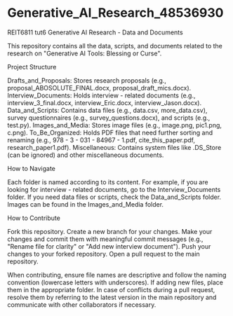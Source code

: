 # Generative_AI_Research_48536930
REIT6811 tut6
Generative AI Research - Data and Documents

This repository contains all the data, scripts, and documents related to the research on "Generative AI Tools: Blessing or Curse".

Project Structure

Drafts_and_Proposals: Stores research proposals (e.g., proposal_ABOSOLUTE_FINAL.docx, proposal_draft_mics.docx).
Interview_Documents: Holds interview - related documents (e.g., interview_3_final.docx, interview_Eric.docx, interview_Jason.docx).
Data_and_Scripts: Contains data files (e.g., data.csv, more_data.csv), survey questionnaires (e.g., survey_questions.docx), and scripts (e.g., test.py).
Images_and_Media: Stores image files (e.g., image.png, pic1.png, c.png).
To_Be_Organized: Holds PDF files that need further sorting and renaming (e.g., 978 - 3 - 031 - 84967 - 1.pdf, cite_this_paper.pdf, research_paper1.pdf).
Miscellaneous: Contains system files like .DS_Store (can be ignored) and other miscellaneous documents.

How to Navigate

Each folder is named according to its content. For example, if you are looking for interview - related documents, go to the Interview_Documents folder. If you need data files or scripts, check the Data_and_Scripts folder. Images can be found in the Images_and_Media folder.

How to Contribute

Fork this repository.
Create a new branch for your changes.
Make your changes and commit them with meaningful commit messages (e.g., "Rename file for clarity" or "Add new interview document").
Push your changes to your forked repository.
Open a pull request to the main repository.

When contributing, ensure file names are descriptive and follow the naming convention (lowercase letters with underscores). If adding new files, place them in the appropriate folder. In case of conflicts during a pull request, resolve them by referring to the latest version in the main repository and communicate with other collaborators if necessary.
